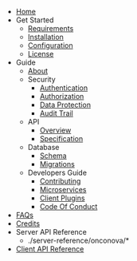 - [Home](index.md)
- Get Started
    - [Requirements](get-started/requirements.md)
    - [Installation](get-started/installation.md)
    - [Configuration](get-started/configuration.md)
    - [License](get-started/license.md)
- Guide
    - [About](guide/about.md)
    - Security
        - [Authentication](guide/security/authentication.md)
        - [Authorization](guide/security/permissions.md)
        - [Data Protection](guide/security/data-security.md)
        - [Audit Trail](guide/security/audit-trail.md)
    - API
        - [Overview](guide/api/overview.md)
        - [Specification](guide/api/specification.md)
    - Database
        - [Schema](guide/database/db_schema.md)
        - [Migrations](guide/database/migrations.md)
    - Developers Guide
        - [Contributing](guide/developers/contributing.md)
        - [Microservices](guide/developers/microservices.md)
        - [Client Plugins](guide/developers/plugins.md)
        - [Code Of Conduct](guide/developers/code_of_conduct.md)
- [FAQs](faq.md)
- [Credits](credits.md)
- Server API Reference
    -  ./server-reference/onconova/*
- [Client API Reference](reference/client-docs.md)
